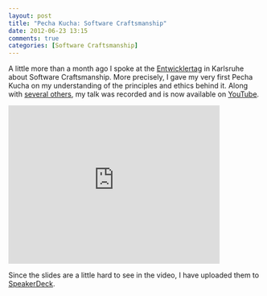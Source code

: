 ```yaml
---
layout: post
title: "Pecha Kucha: Software Craftsmanship"
date: 2012-06-23 13:15
comments: true
categories: [Software Craftsmanship]
---
```


A little more than a month ago I spoke at the [Entwicklertag](http://entwicklertag.de/) in Karlsruhe about Software Craftsmanship. More precisely, I gave my very first Pecha Kucha on my understanding of the principles and ethics behind it. Along with [several others](http://www.youtube.com/user/andrenaobjects), my talk was recorded and is now available on [YouTube](http://www.youtube.com/watch?v=oljTjizjKdM).

<!--more-->

<iframe width="420" height="315" src="http://www.youtube.com/embed/oljTjizjKdM?rel=0" frameborder="0" allowfullscreen></iframe>

Since the slides are a little hard to see in the video, I have uploaded them to [SpeakerDeck](https://speakerdeck.com/u/marcphilipp/p/pecha-kucha-software-craftsmanship).

<script async class="speakerdeck-embed" data-id="4fe5a5d04252c80021027e97" data-ratio="1.3333333333333333" src="//speakerdeck.com/assets/embed.js"></script>
